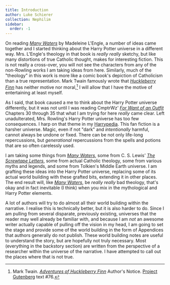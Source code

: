 ```yaml
---
title: Introduction
author: Luke Schierer
collection: Nephilim
sidebar:
  order: -1
---
```


On reading _[Many Waters][MW]_ by Madeleine L'Engle, a number of ideas came
together and I started thinking about the Harry Potter universe in a different
way. Mrs. L'Engle's theology in that book is _really really_ sketchy, but like
many distortions of true Catholic thought, makes for interesting fiction. This
is not really a cross-over, you will not see the characters from any of the
non-Rowling works I am taking ideas from here. Similarly, much of the
"theology" in this work is more like a comic book's depiction of Catholicism
than a true representation. Mark Twain famously wrote that _[Huckleberry Finn]_
has neither motive nor moral,[^230719-1] I will allow that I have the motive
of entertaining at least myself.

As I said, that book caused a me to think about the Harry Potter universe
differently, but it was not until I was reading CmptrWz' _[For Want of
an Outfit][FWoaO1]_ Chapters 30 through 35 that what I am trying for here
_really_ came clear. Left unadulterated, Mrs. Rowling's Harry Potter universe
has too few consequences. I harp on that theme in my [Harrypedia]. This
fan fiction is a harsher universe. Magic, even if not "dark" and
_intentionally_ harmful, cannot always be undone or fixed. There can be not
only life-long repercussions, but _generational_ repercussions from the spells
and potions that are so often carelessly used.

I am taking some things from _[Many Waters][MW2]_, some from C. S. Lewis' _[The
Screwtape Letters][TSL]_, some from actual Catholic theology, some from various
myths and legends, and some from Tolkien's Middle Earth universe. I am grafting
these ideas into the Harry Potter universe, replacing some of its actual world
building with these grafted bits, extending it in other places. The end result
will, like _[Many Waters][MW3]_, be _really really_ bad theology, that's okay
and in fact inevitable (I think) when you mix in the mythological and Harry
Potter elements.

A lot of authors will try to do almost all their world building within the
narrative. I realise this is technically better, but it is also harder to do.
Since I am pulling from several disparate, previously existing, universes that
the reader may well already be familiar with, and because I am _not_ an awesome
writer actually capable of pulling off the vision in my head, I am going to set
the stage and provide some of the world building in the form of Appendices that
authors generally do not publish. These world building notes are useful to
understand the story, but are hopefully not truly necessary. Most (everything in the backstory section) are written from the perspective of a researcher within the universe of the narrative. I have attempted to call out the places where that is not true.

[Huckleberry Finn]: https://www.gutenberg.org/files/76/76-h/76-h.htm

[^230719-1]:
    Mark Twain. _[Adventures of Huckleberry Finn][Huckleberry Finn]_
    Author's Notice. [Project Gutenberg] text #76.

[Project Gutenberg]: https://www.gutenberg.org/
[Harrypedia]: /harrypedia//
[FWoaO1]: https://archiveofourown.org/works/28507302
[MW]: https://wikipedia.org/wiki/Many_Waters
[MW2]: https://wikipedia.org/wiki/Many_Waters
[MW3]: https://wikipedia.org/wiki/Many_Waters
[TSL]: https://archive.org/details/in.ernet.dli.2015.86985
[TSL2]: https://archive.org/details/in.ernet.dli.2015.86985
[TSL3]: https://archive.org/details/in.ernet.dli.2015.86985
[WP1]: https://wikipedia.org/wiki/Soteriology
[WP2]: https://wikipedia.org/wiki/Missiology
[WP3]: https://wikipedia.org/wiki/Ecclesiology

[^211201-1]:
    In _[Error of Soul](https://www.fanfiction.net/s/8490518)_
    Materia-Blade has a line referring to magical folk as Nephilim. I came up
    with this idea well before I found that work. Just goes to show that there
    is nothing possible that _someone_ else hasn't also thought of.

[^210408-1]:
    Mr. C. S. Lewis. _[The Screwtape Letters][TSL3]_. pp. 120-121.
    Copyright 1942. HarperOne. Kindle Edition.

[^210412-5]:
    Darth Drafter.
    _[The Little Veela that Could](https://www.fanfiction.net/s/5490079)_
    [Chapter Six](https://www.fanfiction.net/s/5490079/7/The-Little-Veela-that-Could)
    Published: 2009-11-05. Updated: 2012-06-28. Last Viewed: 2021-04-12.
